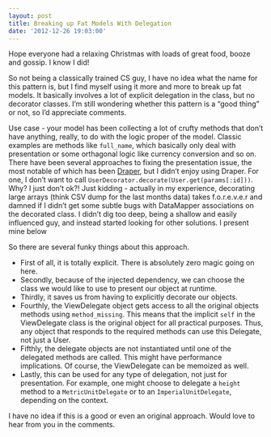 ```yaml
---
layout: post
title: Breaking up Fat Models With Delegation
date: '2012-12-26 19:03:00'
---
```


<p>Hope everyone had a relaxing Christmas with loads of great food, booze and gossip. I know I did!</p>

<p>So not being a classically trained CS guy, I have no idea what the name for this pattern is, but I find myself using it more and more to break up fat models. It basically involves a lot of explicit delegation in the class, but no decorator classes. I&rsquo;m still wondering whether this pattern is a &ldquo;good thing&rdquo; or not, so I&rsquo;d appreciate comments.</p>

<p>Use case - your model has been collecting a lot of crufty methods that don&rsquo;t have anything, really, to do with the logic proper of the model. Classic examples are methods like <code>full_name</code>, which basically only deal with presentation or some orthagonal logic like currency conversion and so on. There have been several approaches to fixing the presentation issue, the most notable of which has been <a href="https://github.com/jcasimir/draper" target="_blank">Draper</a>, but I didn&rsquo;t enjoy using Draper. For one, I don&rsquo;t want to call <code>UserDecorator.decorate(User.get(params[:id]))</code>. Why? I just don&rsquo;t ok?! Just kidding - actually in my experience, decorating large arrays (think CSV dump for the last months data) takes f.o.r.e.v.e.r and damned if I didn&rsquo;t get some subtle bugs with DataMapper associations on the decorated class. I didn&rsquo;t dig too deep, being a shallow and easily influenced guy, and instead started looking for other solutions. I present mine below</p>

<script src="https://gist.github.com/4382175.js"></script><p>So there are several funky things about this approach.</p>

<ul><li>First of all, it is totally explicit. There is absolutely zero magic going on here.</li>
<li>Secondly, because of the injected dependency, we can choose the class we would like to use to present our object at runtime.</li>
<li>Thirdly, it saves us from having to explicitly decorate our objects.</li>
<li>Fourthly, the ViewDelegate object gets access to all the original objects methods using <code>method_missing</code>. This means that the implicit <code>self</code> in the ViewDelegate class is the original object for all practical purposes. Thus, any object that responds to the required methods can use this Delegate, not just a User.</li>
<li>Fifthly, the delegate objects are not instantiated until one of the delegated methods are called. This might have performance implications. Of course, the ViewDelegate can be memoized as well.</li>
<li>Lastly, this can be used for any type of delegation, not just for presentation. For example, one might choose to delegate a <code>height</code> method to a <code>MetricUnitDelegate</code> or to an <code>ImperialUnitDelegate</code>, depending on the context.</li>
</ul><p>I have no idea if this is a good or even an original approach. Would love to hear from you in the comments.</p>